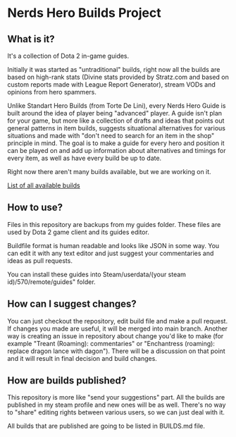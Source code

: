 # Nerds Hero Builds Project

## What is it?

It's a collection of Dota 2 in-game guides.

Initially it was started as "untraditional" builds, right now all the builds are based on high-rank stats (Divine stats provided by Stratz.com and based on custom reports made with League Report Generator), stream VODs and opinions from hero spammers.

Unlike Standart Hero Builds (from Torte De Lini), every Nerds Hero Guide is built around the idea of player being "advanced" player. A guide isn't plan for your game, but more like a collection of drafts and ideas that points out general patterns in item builds, suggests situational alternatives for various situations and made with "don't need to search for an item in the shop" principle in mind. The goal is to make a guide for every hero and position it can be played on and add up information about alternatives and timings for every item, as well as have every build be up to date.

Right now there aren't many builds available, but we are working on it.

[List of all available builds](BUILDS.md)

## How to use?

Files in this repository are backups from my guides folder. These files are used by Dota 2 game client and its guides editor.

Buildfile format is human readable and looks like JSON in some way. You can edit it with any text editor and just suggest your commentaries and ideas as pull requests.

You can install these guides into Steam/userdata/(your steam id)/570/remote/guides" folder.

## How can I suggest changes?

You can just checkout the repository, edit build file and make a pull request. If changes you made are useful, it will be merged into main branch. Another way is creating an issue in repository about change you'd like to make (for example "Treant (Roaming): commentaries" or "Enchantress (roaming): replace dragon lance with dagon"). There will be a discussion on that point and it will result in final decision and build changes.

## How are builds published?

This repository is more like "send your suggestions" part. All the builds are published in my steam profile and new ones will be as well. There's no way to "share" editing rights between various users, so we can just deal with it.

All builds that are published are going to be listed in BUILDS.md file.
